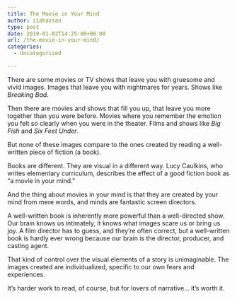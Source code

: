 ```yaml
---
title: The Movie in Your Mind
author: ziahassan
type: post
date: 2019-01-02T14:25:00+00:00
url: /the-movie-in-your-mind/
categories:
  - Uncategorized

---
```

There are some movies or TV shows that leave you with gruesome and vivid images. Images that leave you with nightmares for years. Shows like _Breaking Bad._

Then there are movies and shows that fill you up, that leave you more together than you were before. Movies where you remember the emotion you felt so clearly when you were in the theater. Films and shows like _Big Fish_ and _Six Feet Under_.

But none of these images compare to the ones created by reading a well-written piece of fiction (a book).

Books are different. They are visual in a different way. Lucy Caulkins, who writes elementary curriculum, describes the effect of a good fiction book as “a movie in your mind.”

And the thing about movies in your mind is that they are created by your mind from mere words, and minds are fantastic screen directors.

A well-written book is inherently more powerful than a well-directed show. Our brain knows us intimately, it knows what images scare us or bring us joy. A film director has to guess, and they&#8217;re often correct, but a well-written book is hardly ever wrong because our brain is the director, producer, and casting agent.

That kind of control over the visual elements of a story is unimaginable. The images created are individualized, specific to our own fears and experiences.

It&#8217;s harder work to read, of course, but for lovers of narrative&#8230; it&#8217;s worth it.
